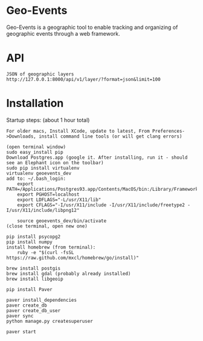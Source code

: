 Geo-Events
=======

Geo-Events is a geographic tool to enable tracking and organizing of geographic events through a web framework.

API
===

    JSON of geographic layers
    http://127.0.0.1:8000/api/v1/layer/?format=json&limit=100


Installation
============

Startup steps: (about 1 hour total)

    For older macs, Install XCode, update to latest, From Preferences->Downloads, install command line tools (or will get clang errors)

    (open terminal window)
    sudo easy_install pip
    Download Postgres.app (google it. After installing, run it - should see an Elephant icon on the toolbar)
    sudo pip install virtualenv
    virtualenv geoevents_dev
    add to: ~/.bash_login:
        export PATH=/Applications/Postgres93.app/Contents/MacOS/bin:/Library/Frameworks/Python.framework/Versions/Current/bin:$PATH
        export PGHOST=localhost
        export LDFLAGS="-L/usr/X11/lib"
        export CFLAGS="-I/usr/X11/include -I/usr/X11/include/freetype2 -I/usr/X11/include/libpng12"

        source geoevents_dev/bin/activate
    (close terminal, open new one)

    pip install psycopg2
    pip install numpy
    install homebrew (from terminal):
        ruby -e "$(curl -fsSL https://raw.github.com/mxcl/homebrew/go/install)"

    brew install postgis
    brew install gdal (probably already installed)
    brew install libgeoip

    pip install Paver

    paver install_dependencies
    paver create_db
    paver create_db_user
    paver sync
    python manage.py createsuperuser

    paver start
